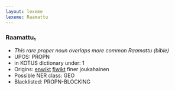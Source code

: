 ```yaml
---
layout: lexeme
lexeme: Raamattu
---
```


###  Raamattu₁

* _This rare proper noun overlaps more common *Raamattu* (bible)_
* UPOS:  PROPN
* in KOTUS dictionary under:  1
* Origins: [enwikt](https://en.wiktionary.org/wiki/Raamattu) [fiwikt](https://fi.wiktionary.org/wiki/Raamattu) finer joukahainen 
* Possible NER class:  GEO
* Blacklisted:  PROPN-BLOCKING

